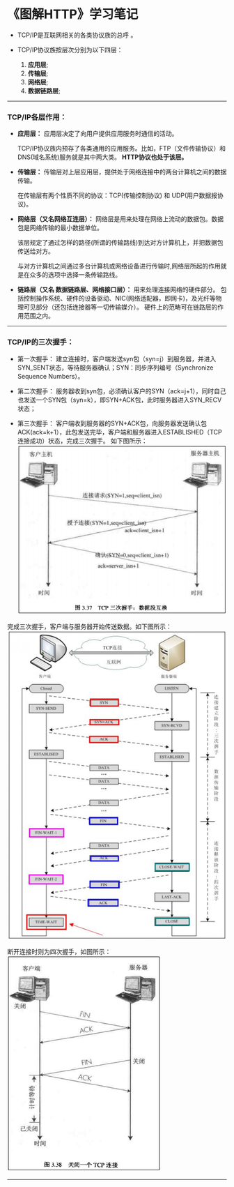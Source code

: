 # 《图解HTTP》学习笔记

* TCP/IP是互联网相关的各类协议族的总呼 。

* TCP/IP协议族按层次分别为以下四层：
    1. **应用层**;
    2. **传输层**;
    3. **网络层**;
    4. **数据链路层**;

***

### TCP/IP各层作用：

* **应用层：**
    应用层决定了向用户提供应用服务时通信的活动。
    
    TCP/IP协议族内预存了各类通用的应用服务。比如，FTP（文件传输协议）和DNS(域名系统)服务就是其中两大类。
    **HTTP协议也处于该层。**   

* **传输层：**
    传输层对上层应用层，提供处于网络连接中的两台计算机之间的数据传输。

    在传输层有两个性质不同的协议：TCP(传输控制协议) 和 UDP(用户数据报协议)。

* **网络层（又名网络互连层）：**
    网络层是用来处理在网络上流动的数据包。数据包是网络传输的最小数据单位。

    该层规定了通过怎样的路径(所谓的传输路线)到达对方计算机上，并把数据包传送给对方。

    与对方计算机之间通过多台计算机或网络设备进行传输时,网络层所起的作用就是在众多的选项中选择一条传输路线。

* **链路层（又名 数据链路层、网络接口层）：**
    用来处理连接网络的硬件部分。
    包括控制操作系统、硬件的设备驱动、NIC(网络适配器，即网卡)，及光纤等物理可见部分（还包括连接器等一切传输媒介）。
    硬件上的范畴可在链路层的作用范围之内。

***

### TCP/IP的三次握手：
- 第一次握手：
    建立连接时，客户端发送syn包（syn=j）到服务器，并进入SYN_SENT状态，等待服务器确认；SYN：同步序列编号（Synchronize Sequence Numbers）。

- 第二次握手：
    服务器收到syn包，必须确认客户的SYN（ack=j+1），同时自己也发送一个SYN包（syn=k），即SYN+ACK包，此时服务器进入SYN_RECV状态；

- 第三次握手：
    客户端收到服务器的SYN+ACK包，向服务器发送确认包ACK(ack=k+1），此包发送完毕，客户端和服务器进入ESTABLISHED（TCP连接成功）状态，完成三次握手。
    如下图所示：![TCP/IP的三次握手](TCP-IP三次握手.png)

完成三次握手，客户端与服务器开始传送数据。如下图所示：![TCP/IP连接过程](连接过程.png)

断开连接时则为四次握手，如图所示：![TCP/IP四次握手](TCP-IP四次握手.png)

***